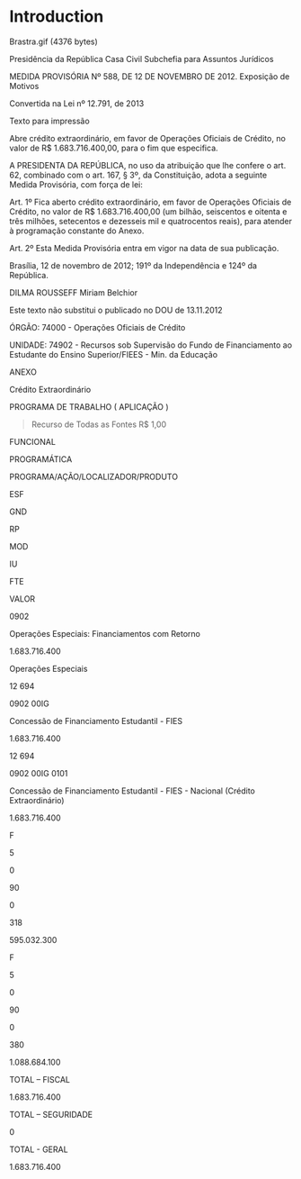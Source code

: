 # Introduction #

Brastra.gif (4376 bytes)


Presidência da República
Casa Civil
Subchefia para Assuntos Jurídicos

MEDIDA PROVISÓRIA Nº 588, DE 12 DE NOVEMBRO DE 2012.
Exposição de Motivos

Convertida na Lei nº 12.791, de 2013

Texto para impressão


Abre crédito extraordinário, em favor de Operações Oficiais de Crédito, no valor de R$ 1.683.716.400,00, para o fim que especifica.

A PRESIDENTA DA REPÚBLICA, no uso da atribuição que lhe confere o art. 62, combinado com o art. 167, § 3º, da Constituição, adota a seguinte Medida Provisória, com força de lei:

Art. 1º  Fica aberto crédito extraordinário, em favor de Operações Oficiais de Crédito, no valor de R$ 1.683.716.400,00 (um bilhão, seiscentos e oitenta e três milhões, setecentos e dezesseis mil e quatrocentos reais), para atender à programação constante do Anexo.

Art. 2º  Esta Medida Provisória entra em vigor na data de sua publicação.

Brasília, 12 de novembro de 2012; 191º da Independência e 124º da República.

DILMA ROUSSEFF
Miriam Belchior

Este texto não substitui o publicado no DOU de 13.11.2012

ÓRGÃO: 74000 - Operações Oficiais de Crédito

UNIDADE: 74902 - Recursos sob Supervisão do Fundo de Financiamento ao Estudante do Ensino Superior/FIEES - Min. da Educação




ANEXO


Crédito Extraordinário

PROGRAMA DE TRABALHO ( APLICAÇÃO )


> Recurso de Todas as Fontes R$ 1,00

FUNCIONAL


PROGRAMÁTICA


PROGRAMA/AÇÃO/LOCALIZADOR/PRODUTO


ESF


GND


RP


MOD


IU


FTE


VALOR

0902


Operações Especiais: Financiamentos com Retorno


1.683.716.400







Operações Especiais






















12 694


0902 00IG


Concessão de Financiamento Estudantil - FIES




















1.683.716.400

12 694


0902  00IG 0101


Concessão de Financiamento Estudantil - FIES - Nacional (Crédito Extraordinário)




















1.683.716.400










F


5


0


90


0


318


595.032.300










F


5


0


90


0


380


1.088.684.100

TOTAL – FISCAL


1.683.716.400

TOTAL – SEGURIDADE


0

TOTAL - GERAL


1.683.716.400







